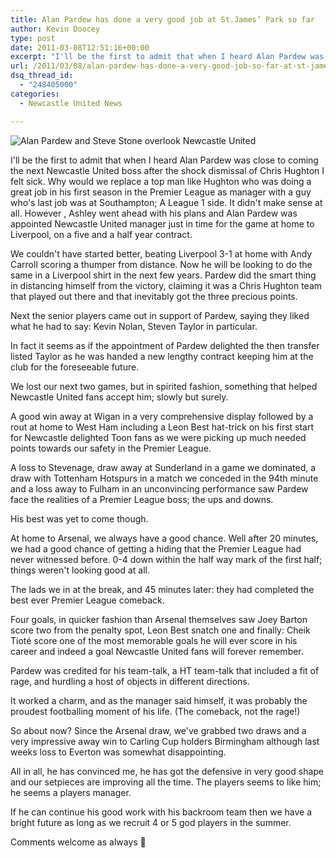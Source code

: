 ```yaml
---
title: Alan Pardew has done a very good job at St.James’ Park so far
author: Kevin Doocey
type: post
date: 2011-03-08T12:51:16+00:00
excerpt: "I'll be the first to admit that when I heard Alan Pardew was close to coming the next Newcastle United boss after the shock dismissal.."
url: /2011/03/08/alan-pardew-has-done-a-very-good-job-so-far-at-st-james-park/
dsq_thread_id:
  - "248405000"
categories:
  - Newcastle United News

---
```

![Alan Pardew and Steve Stone overlook Newcastle United](https://static.guim.co.uk/sys-images/Guardian/Pix/pictures/2011/1/14/1295037040427/Alan-Pardew-Newcastle-Uni-002.jpg "Alan Pardew - Has dealt with the pressure of being Newcastle boss very well indeed ")

I'll be the first to admit that when I heard Alan Pardew was close to coming the next Newcastle United boss after the shock dismissal of Chris Hughton I felt sick. Why would we replace a top man like Hughton who was doing a great job in his first season in the Premier League as manager with a guy who's last job was at Southampton; A League 1 side. It didn't make sense at all. However , Ashley went ahead with his plans and Alan Pardew was appointed Newcastle United manager just in time for the game at home to Liverpool, on a five and a half year contract.

We couldn't have started better, beating Liverpool 3-1 at home with Andy Carroll scoring a thumper from distance. Now he will be looking to do the same in a Liverpool shirt in the next few years. Pardew did the smart thing in distancing himself from the victory, claiming it was a Chris Hughton team that played out there and that inevitably got the three precious points.

Next the senior players came out in support of Pardew, saying they liked what he had to say: Kevin Nolan, Steven Taylor in particular.

In fact it seems as if the appointment of Pardew delighted the then transfer listed Taylor as he was handed a new lengthy contract keeping him at the club for the foreseeable future.

We lost our next two games, but in spirited fashion, something that helped Newcastle United fans accept him; slowly but surely.

A good win away at Wigan in a very comprehensive display followed by a rout at home to West Ham including a Leon Best hat-trick on his first start for Newcastle delighted Toon fans as we were picking up much needed points towards our safety in the Premier League.

A loss to Stevenage, draw away at Sunderland in a game we dominated, a draw with Tottenham Hotspurs in a match we conceded in the 94th minute and a loss away to Fulham in an unconvincing performance saw Pardew face the realities of a Premier League boss; the ups and downs.

His best was yet to come though.

At home to Arsenal, we always have a good chance. Well after 20 minutes, we had a good chance of getting a hiding that the Premier League had never witnessed before. 0-4 down within the half way mark of the first half; things weren't looking good at all.

The lads we in at the break, and 45 minutes later: they had completed the best ever Premier League comeback.

Four goals, in quicker fashion than Arsenal themselves saw Joey Barton score two from the penalty spot, Leon Best snatch one and finally: Cheik Tioté score one of the most memorable goals he will ever score in his career and indeed a goal Newcastle United fans will forever remember.

Pardew was credited for his team-talk, a HT team-talk that included a fit of rage, and hurdling a host of objects in different directions.

It worked a charm, and as the manager said himself, it was probably the proudest footballing moment of his life. (The comeback, not the rage!)

So about now? Since the Arsenal draw, we've grabbed two draws and a very impressive away win to Carling Cup holders Birmingham although last weeks loss to Everton was somewhat disappointing.

All in all, he has convinced me, he has got the defensive in very good shape and our setpieces are improving all the time. The players seems to like him; he seems a players manager.

If he can continue his good work with his backroom team then we have a bright future as long as we recruit 4 or 5 god players in the summer.

Comments welcome as always 🙂
